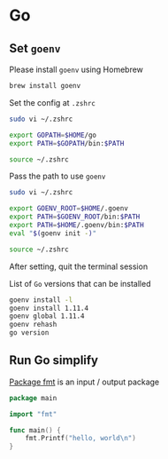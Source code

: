 # Go

## Set `goenv`

Please install `goenv` using Homebrew

```bash
brew install goenv
```

Set the config at `.zshrc`

```bash
sudo vi ~/.zshrc

export GOPATH=$HOME/go
export PATH=$GOPATH/bin:$PATH

source ~/.zshrc
```

Pass the path to use `goenv`

```bash
sudo vi ~/.zshrc

export GOENV_ROOT=$HOME/.goenv
export PATH=$GOENV_ROOT/bin:$PATH
export PATH=$HOME/.goenv/bin:$PATH
eval "$(goenv init -)"

source ~/.zshrc
```

After setting, quit the terminal session

List of `Go` versions that can be installed

```bash
goenv install -l
goenv install 1.11.4
goenv global 1.11.4
goenv rehash
go version
```

## Run Go simplify

[Package fmt](https://golang.org/pkg/fmt/) is an input / output package

```go
package main

import "fmt"

func main() {
    fmt.Printf("hello, world\n")
}
```
